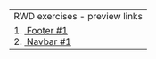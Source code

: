 <table>
  <tr>
    <td align="center">RWD exercises - preview links</td>
  </tr>
  <tr>
    <td>
      1.
      <a href="https://rwd-exercises-footer.vercel.app/">
         &nbsp;Footer #1
      </a> 
      <br/>
      2.
      <a href="https://rwd-exercises-navbar.vercel.app/">
         &nbsp;Navbar #1
      </a>
    </td>
  </tr>
</table>
